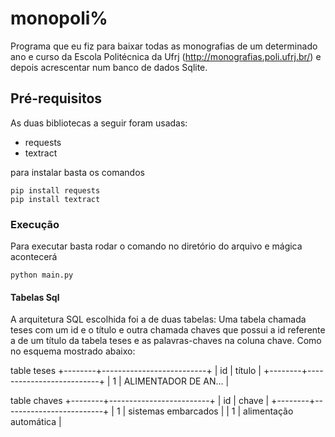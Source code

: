 # monopoli%

Programa que eu fiz para baixar todas as monografias de um determinado ano e curso da Escola Politécnica da Ufrj (http://monografias.poli.ufrj.br/) e depois acrescentar num banco de dados Sqlite.

## Pré-requisitos

As duas bibliotecas a seguir foram usadas:

* requests
* textract

para instalar basta os comandos
```
pip install requests
pip install textract
```

### Execução

Para executar basta rodar o comando no diretório do arquivo e mágica acontecerá

```
python main.py
```
#### Tabelas Sql

A arquitetura SQL escolhida foi a de duas tabelas: Uma tabela chamada teses com um id e o título e outra chamada chaves que possui a id referente a de um título da tabela teses e as palavras-chaves na coluna chave. Como no esquema mostrado abaixo:

table teses
+--------+--------------------------+
| id     | título                   |
+--------+--------------------------+
|   1    | ALIMENTADOR DE AN...     |

table chaves
+--------+-------------------------+
| id     | chave                   |
+--------+-------------------------+
|   1    | sistemas embarcados     |
|   1    | alimentação automática  |
